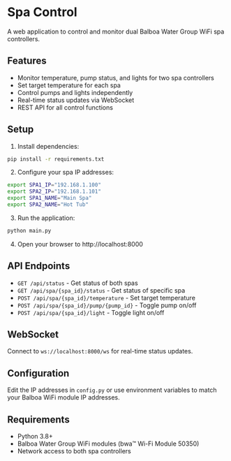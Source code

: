 # Spa Control

A web application to control and monitor dual Balboa Water Group WiFi spa controllers.

## Features

- Monitor temperature, pump status, and lights for two spa controllers
- Set target temperature for each spa
- Control pumps and lights independently
- Real-time status updates via WebSocket
- REST API for all control functions

## Setup

1. Install dependencies:
```bash
pip install -r requirements.txt
```

2. Configure your spa IP addresses:
```bash
export SPA1_IP="192.168.1.100"
export SPA2_IP="192.168.1.101"
export SPA1_NAME="Main Spa"
export SPA2_NAME="Hot Tub"
```

3. Run the application:
```bash
python main.py
```

4. Open your browser to http://localhost:8000

## API Endpoints

- `GET /api/status` - Get status of both spas
- `GET /api/spa/{spa_id}/status` - Get status of specific spa
- `POST /api/spa/{spa_id}/temperature` - Set target temperature
- `POST /api/spa/{spa_id}/pump/{pump_id}` - Toggle pump on/off
- `POST /api/spa/{spa_id}/light` - Toggle light on/off

## WebSocket

Connect to `ws://localhost:8000/ws` for real-time status updates.

## Configuration

Edit the IP addresses in `config.py` or use environment variables to match your Balboa WiFi module IP addresses.

## Requirements

- Python 3.8+
- Balboa Water Group WiFi modules (bwa™ Wi-Fi Module 50350)
- Network access to both spa controllers

